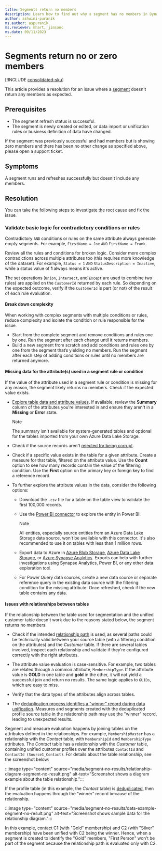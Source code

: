 ```yaml
---
title: Segments return no members
description: Learn how to find out why a segment has no members in Dynamics 365 Customer Insights - Data.
author: ashwini-puranik
ms.author: aspuranik
ms.reviewer: mhart, jimsonc
ms.date: 09/11/2023
---
```

# Segments return no or zero members

[!INCLUDE [consolidated-sku](../../includes/consolidated-sku.md)]

This article provides a resolution for an issue where a [segment](/dynamics365/customer-insights/segments) doesn't return any members as expected.

## Prerequisites

- The segment refresh status is successful.
- The segment is newly created or edited, or data import or unification rules or business definition of data have changed.

If the segment was previously successful and had members but is showing zero members and there has been no other change as specified above, please open a support ticket.

## Symptoms

A segment runs and refreshes successfully but doesn't include any members.

## Resolution

You can take the following steps to investigate the root cause and fix the issue.

### Validate basic logic for contradictory conditions or rules

Contradictory `AND` conditions or rules on the same attribute always generate empty segments. For example, `FirstName = Joe` `AND` `FirstName = Frank`.

Review all the rules and conditions for broken logic. Consider more complex contradictions across multiple attributes too (this requires more knowledge of the dataset). For example, `Status = 1` `AND` `StatusDescription = Inactive`, while a status value of **1** always means it's active.

The set operations (`Union`, `Intersect`, and `Except` are used to combine two rules) are applied on the `CustomerId` returned by each rule. So depending on the expected outcome, verify if the `CustomerId` is part (or not) of the result of each rule evaluation.

#### Break down complexity

When working with complex segments with multiple conditions or rules, reduce complexity and isolate the condition or rule responsible for the issue.

- Start from the complete segment and remove conditions and rules one by one. Run the segment after each change until it returns members.
- Build a new segment from scratch and add conditions and rules one by one from the segment that’s yielding no members. Run the segment after each step of adding conditions or rules until no members are returned anymore.

#### Missing data for the attribute(s) used in a segment rule or condition

If the value of the attribute used in a segment rule or condition is missing for any reason, the segment likely returns no members. Check if the expected value exists.

- [Explore table data and attribute values](/dynamics365/customer-insights/entities#explore-a-specific-entitys-data). If available, review the **Summary** column of the attributes you're interested in and ensure they aren't in a **Missing** or **Error** state.

  > [!NOTE]
  > The summary isn't available for system-generated tables and optional for the tables imported from your own Azure Data Lake Storage.

- Check if the source records aren't [rejected for being corrupt](/dynamics365/customer-insights/data-sources-manage#corrupt-data-sources).

- Check if a specific value exists in the table for a given attribute. Create a measure for that table, filtered on the attribute value. Use the **Count** option to see how many records contain the value of the filtering condition. Use the **First** option on the primary key or foreign key to find a reference record.

- To further explore the attribute values in the data, consider the following options:

  - Download the `.csv` file for a table on the table view to validate the first 100,000 records.

  - Use the [Power BI connector](/dynamics365/customer-insights/export-power-bi) to explore the entity in Power BI.

    > [!NOTE]
    > All entities, especially source entities from an Azure Data Lake Storage data source, won't be available with this connector. It's also recommended to use it on tables with less than 1 million rows.

  - Export data to Azure in [Azure Blob Storage](/dynamics365/customer-insights/export-azure-blob-storage), [Azure Data Lake Storage](/dynamics365/customer-insights/export-azure-data-lake-storage-gen2), or [Azure Synapse Analytics](/dynamics365/customer-insights/export-azure-synapse-analytics). Exports can help with further investigations using Synapse Analytics, Power BI, or any other data exploration tool.

  - For Power Query data sources, create a new data source or separate reference query in the existing data source with the filtering condition for the missing attribute. Once refreshed, check if the new table contains any data.

#### Issues with relationships between tables

If the relationship between the table used for segmentation and the unified customer table doesn't work due to the reasons stated below, the segment returns no members.

- Check if the intended [relationship path](/dynamics365/customer-insights/relationships#relationship-paths) is used, as several paths could be technically valid between your source table (with a filtering condition on the attributes) and the *Customer* table. If there are several tables involved, inspect each relationship and validate if they're configured correctly with the right attributes.

- The attribute value evaluation is case-sensitive. For example, two tables are related through a common attribute, `MembershipType`. If the attribute value is **GOLD** in one table and **gold** in the other, it will not yield a successful join and return no results. The same logic applies to `GUIDs`, which are easy to miss.

- Verify that the data types of the attributes align across tables.

- The [deduplication process identifies a "winner" record during data unification](/dynamics365/customer-insights/review-unification#verify-output-tables-from-data-unification). Measures and segments created with the deduplicated profile source table in the relationship path may use the "winner" record, leading to unexpected results.

Segment and measure evaluation happens by joining tables on the attributes defined in the relationships. For example, `MembershipMaster` has a relationship with the *Contact* table, with `MembershipId` and `MembershipType` attributes. The *Contact* table has a relationship with the *Customer* table, containing unified customer profiles over the attributes `ContactId` and `ContactId (Source1_Contact)`. For details about the table relationship, see the screenshot below:

:::image type="content" source="media/segment-no-results/relationship-diagram-segment-no-result.png" alt-text="Screenshot shows a diagram example about the table relationship.":::

If the profile table (in this example, the *Contact* table) is [deduplicated](/dynamics365/customer-insights/remove-duplicates), then the evaluation happens through the "winner" record because of the relationship.

:::image type="content" source="media/segment-no-results/data-example-segment-no-result.png" alt-text="Screenshot shows sample data for the relationship diagram.":::

In this example, contact C1 (with "Gold" membership) and C2 (with "Silver" membership) have been unified with C2 being the winner. Hence, when a segment is created to identify the "Gold" members, "First Person" won't be part of the segment because the relationship path is evaluated only with C2.
